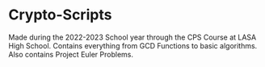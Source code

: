 # Crypto-Scripts
Made during the 2022-2023 School year through the CPS Course at LASA High School. Contains everything from GCD Functions to basic algorithms. Also contains Project Euler Problems.
